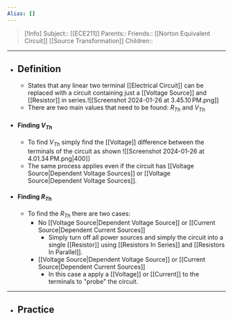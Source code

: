 ```yaml
---
Alias: []
---
```

> [!Info]
> Subject:: [[ECE211]]
> Parents:: 
> Friends:: [[Norton Equivalent Circuit]] [[Source Transformation]]
> Children:: 
---
- ## Definition
	- States that any linear two terminal [[Electrical Circuit]] can be replaced with a circuit containing just a [[Voltage Source]] and [[Resistor]] in series.![[Screenshot 2024-01-26 at 3.45.10 PM.png]]
	- There are two main values that need to be found: $R_{Th}$ and $V_{Th}$
- #### Finding $V_{Th}$
	- To find $V_{Th}$ simply find the [[Voltage]] difference between the terminals of the circuit as shown
	  ![[Screenshot 2024-01-26 at 4.01.34 PM.png|400]]
	- The same process applies even if the circuit has [[Voltage Source|Dependent Voltage Sources]] or [[Voltage Source|Dependent Voltage Sources]].
- #### Finding $R_{Th}$
	- To find the $R_{Th}$ there are two cases:
		- No [[Voltage Source|Dependent Voltage Source]] or [[Current Source|Dependent Current Sources]]
			- Simply turn off all power sources and simply the circuit into a single [[Resistor]] using [[Resistors In Series]] and [[Resistors In Parallel]].
		- [[Voltage Source|Dependent Voltage Source]] or [[Current Source|Dependent Current Sources]]
			- In this case a apply a [[Voltage]] or [[Current]] to the terminals to "probe" the circuit.
---
- ## Practice